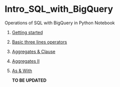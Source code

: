# Intro_SQL_with_BigQuery
Operations of SQL with BigQuery in Python Notebook
1. [Getting started](https://github.com/xlyue92/Intro_SQL_with_BigQuery/blob/master/SQL%20with%20Bigquery.ipynb)

2. [Basic three lines operators](https://github.com/xlyue92/Intro_SQL_with_BigQuery/blob/master/select%20%26%20from%20%26%20where.ipynb)

3. [Aggregates & Clause](https://github.com/xlyue92/Intro_SQL_with_BigQuery/blob/master/Aggregates%20%26%20Clause.ipynb)

4. [Aggregates II](https://github.com/xlyue92/Intro_SQL_with_BigQuery/blob/master/Aggregates%20II.ipynb)

5. [As & With](https://github.com/xlyue92/Intro_SQL_with_BigQuery/blob/master/As%20%26%20With.ipynb)

    **TO BE UPDATED**
